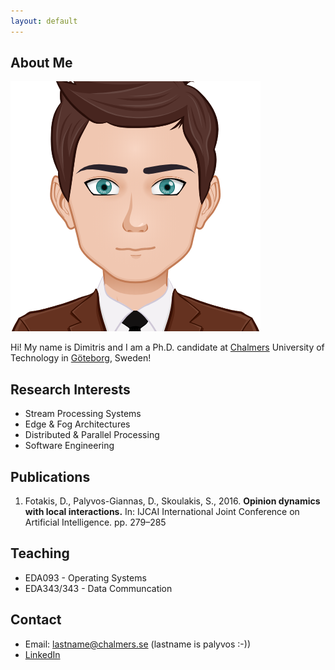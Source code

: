 ```yaml
---
layout: default
---
```


## About Me

<img class="profile-picture" src="avatar.png">

Hi! My name is Dimitris and I am a Ph.D. candidate at [Chalmers](www.chalmers.se) University of Technology in [Göteborg](https://www.goteborg.com/en/), Sweden!

## Research Interests

- Stream Processing Systems
- Edge & Fog Architectures
- Distributed & Parallel Processing
- Software Engineering

## Publications

1. Fotakis, D., Palyvos-Giannas, D., Skoulakis, S., 2016. **Opinion dynamics with local interactions.** In: IJCAI International Joint Conference on Artificial Intelligence. pp. 279–285

## Teaching

- EDA093 - Operating Systems
- EDA343/343 - Data Communcation

## Contact

* Email: lastname@chalmers.se (lastname is palyvos :-))
* [LinkedIn](www.linkedin.com/in/dpalyvosg)